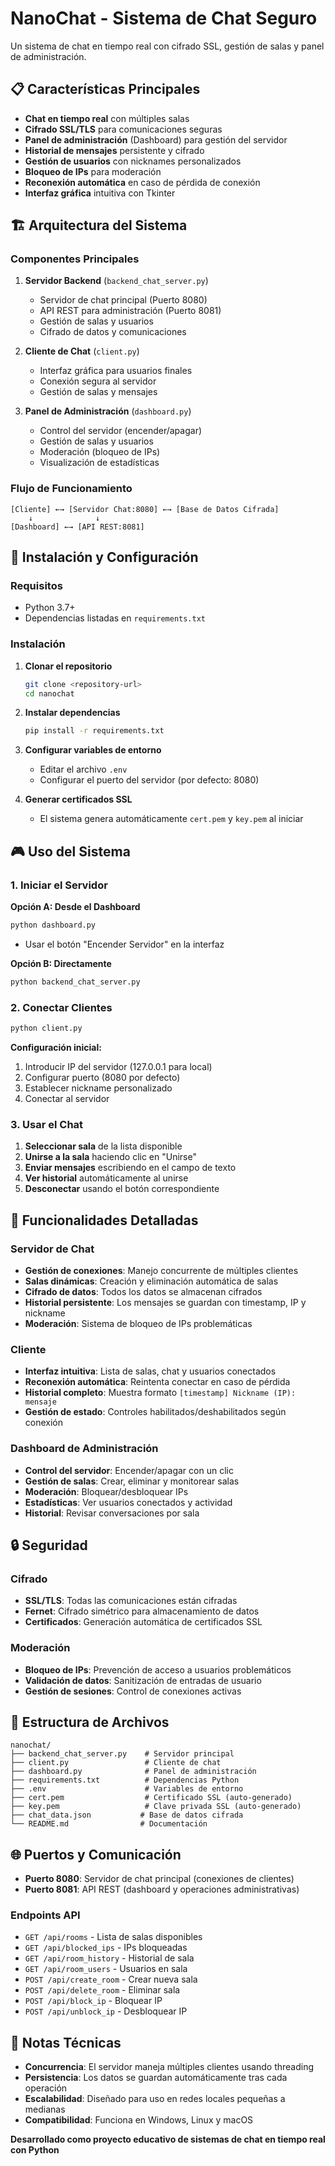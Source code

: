 # NanoChat - Sistema de Chat Seguro

Un sistema de chat en tiempo real con cifrado SSL, gestión de salas y panel de administración.

## 📋 Características Principales

- **Chat en tiempo real** con múltiples salas
- **Cifrado SSL/TLS** para comunicaciones seguras
- **Panel de administración** (Dashboard) para gestión del servidor
- **Historial de mensajes** persistente y cifrado
- **Gestión de usuarios** con nicknames personalizados
- **Bloqueo de IPs** para moderación
- **Reconexión automática** en caso de pérdida de conexión
- **Interfaz gráfica** intuitiva con Tkinter

## 🏗️ Arquitectura del Sistema

### Componentes Principales

1. **Servidor Backend** (`backend_chat_server.py`)
   - Servidor de chat principal (Puerto 8080)
   - API REST para administración (Puerto 8081)
   - Gestión de salas y usuarios
   - Cifrado de datos y comunicaciones

2. **Cliente de Chat** (`client.py`)
   - Interfaz gráfica para usuarios finales
   - Conexión segura al servidor
   - Gestión de salas y mensajes

3. **Panel de Administración** (`dashboard.py`)
   - Control del servidor (encender/apagar)
   - Gestión de salas y usuarios
   - Moderación (bloqueo de IPs)
   - Visualización de estadísticas

### Flujo de Funcionamiento

```
[Cliente] ←→ [Servidor Chat:8080] ←→ [Base de Datos Cifrada]
    ↓              ↓
[Dashboard] ←→ [API REST:8081]
```

## 🚀 Instalación y Configuración

### Requisitos

- Python 3.7+
- Dependencias listadas en `requirements.txt`

### Instalación

1. **Clonar el repositorio**
   ```bash
   git clone <repository-url>
   cd nanochat
   ```

2. **Instalar dependencias**
   ```bash
   pip install -r requirements.txt
   ```

3. **Configurar variables de entorno**
   - Editar el archivo `.env`
   - Configurar el puerto del servidor (por defecto: 8080)

4. **Generar certificados SSL**
   - El sistema genera automáticamente `cert.pem` y `key.pem` al iniciar

## 🎮 Uso del Sistema

### 1. Iniciar el Servidor

**Opción A: Desde el Dashboard**
```bash
python dashboard.py
```
- Usar el botón "Encender Servidor" en la interfaz

**Opción B: Directamente**
```bash
python backend_chat_server.py
```

### 2. Conectar Clientes

```bash
python client.py
```

**Configuración inicial:**
1. Introducir IP del servidor (127.0.0.1 para local)
2. Configurar puerto (8080 por defecto)
3. Establecer nickname personalizado
4. Conectar al servidor

### 3. Usar el Chat

1. **Seleccionar sala** de la lista disponible
2. **Unirse a la sala** haciendo clic en "Unirse"
3. **Enviar mensajes** escribiendo en el campo de texto
4. **Ver historial** automáticamente al unirse
5. **Desconectar** usando el botón correspondiente

## 🔧 Funcionalidades Detalladas

### Servidor de Chat

- **Gestión de conexiones**: Manejo concurrente de múltiples clientes
- **Salas dinámicas**: Creación y eliminación automática de salas
- **Cifrado de datos**: Todos los datos se almacenan cifrados
- **Historial persistente**: Los mensajes se guardan con timestamp, IP y nickname
- **Moderación**: Sistema de bloqueo de IPs problemáticas

### Cliente

- **Interfaz intuitiva**: Lista de salas, chat y usuarios conectados
- **Reconexión automática**: Reintenta conectar en caso de pérdida
- **Historial completo**: Muestra formato `[timestamp] Nickname (IP): mensaje`
- **Gestión de estado**: Controles habilitados/deshabilitados según conexión

### Dashboard de Administración

- **Control del servidor**: Encender/apagar con un clic
- **Gestión de salas**: Crear, eliminar y monitorear salas
- **Moderación**: Bloquear/desbloquear IPs
- **Estadísticas**: Ver usuarios conectados y actividad
- **Historial**: Revisar conversaciones por sala

## 🔒 Seguridad

### Cifrado
- **SSL/TLS**: Todas las comunicaciones están cifradas
- **Fernet**: Cifrado simétrico para almacenamiento de datos
- **Certificados**: Generación automática de certificados SSL

### Moderación
- **Bloqueo de IPs**: Prevención de acceso a usuarios problemáticos
- **Validación de datos**: Sanitización de entradas de usuario
- **Gestión de sesiones**: Control de conexiones activas

## 📁 Estructura de Archivos

```
nanochat/
├── backend_chat_server.py    # Servidor principal
├── client.py                 # Cliente de chat
├── dashboard.py              # Panel de administración
├── requirements.txt          # Dependencias Python
├── .env                      # Variables de entorno
├── cert.pem                  # Certificado SSL (auto-generado)
├── key.pem                   # Clave privada SSL (auto-generado)
├── chat_data.json           # Base de datos cifrada
└── README.md                # Documentación
```

## 🌐 Puertos y Comunicación

- **Puerto 8080**: Servidor de chat principal (conexiones de clientes)
- **Puerto 8081**: API REST (dashboard y operaciones administrativas)

### Endpoints API

- `GET /api/rooms` - Lista de salas disponibles
- `GET /api/blocked_ips` - IPs bloqueadas
- `GET /api/room_history` - Historial de sala
- `GET /api/room_users` - Usuarios en sala
- `POST /api/create_room` - Crear nueva sala
- `POST /api/delete_room` - Eliminar sala
- `POST /api/block_ip` - Bloquear IP
- `POST /api/unblock_ip` - Desbloquear IP

## 📝 Notas Técnicas

- **Concurrencia**: El servidor maneja múltiples clientes usando threading
- **Persistencia**: Los datos se guardan automáticamente tras cada operación
- **Escalabilidad**: Diseñado para uso en redes locales pequeñas a medianas
- **Compatibilidad**: Funciona en Windows, Linux y macOS

**Desarrollado como proyecto educativo de sistemas de chat en tiempo real con Python**